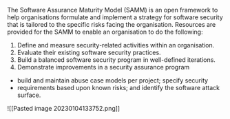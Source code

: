 The Software Assurance Maturity Model (SAMM) is an open framework to help organisations  formulate and implement a strategy for software security that is tailored to the specific risks  facing the organisation. Resources are provided for the SAMM to enable an organisation to  do the following:  

1. Define and measure security-related activities within an organisation.  
2. Evaluate their existing software security practices.  
3. Build a balanced software security program in well-defined iterations.  
4. Demonstrate improvements in a security assurance program

- build and maintain abuse case models per project; specify security  
- requirements based upon known risks; and identify the software attack surface.


![[Pasted image 20230104133752.png]]